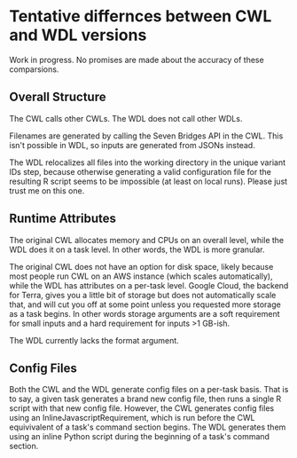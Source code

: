 # Tentative differnces between CWL and WDL versions
Work in progress. No promises are made about the accuracy of these comparsions.

## Overall Structure
The CWL calls other CWLs. The WDL does not call other WDLs.

Filenames are generated by calling the Seven Bridges API in the CWL. This isn't possible in WDL, so inputs are generated from JSONs instead.

The WDL relocalizes all files into the working directory in the unique variant IDs step, because otherwise generating a valid configuration file for the resulting R script seems to be impossible (at least on local runs). Please just trust me on this one.

## Runtime Attributes
The original CWL allocates memory and CPUs on an overall level, while the WDL does it on a task level. In other words, the WDL is more granular.

The original CWL does not have an option for disk space, likely because most people run CWL on an AWS instance (which scales automatically), while the WDL has attributes on a per-task level. Google Cloud, the backend for Terra, gives you a little bit of storage but does not automatically scale that, and will cut you off at some point unless you requested more storage as a task begins. In other words storage arguments are a soft requirement for small inputs and a hard requirement for inputs >1 GB-ish.

The WDL currently lacks the format argument.

## Config Files
Both the CWL and the WDL generate config files on a per-task basis. That is to say, a given task generates a brand new config file, then runs a single R script with that new config file. However, the CWL generates config files using an InlineJavascriptRequirement, which is run before the CWL equivivalent of a task's command section begins. The WDL generates them using an inline Python script during the beginning of a task's command section.

